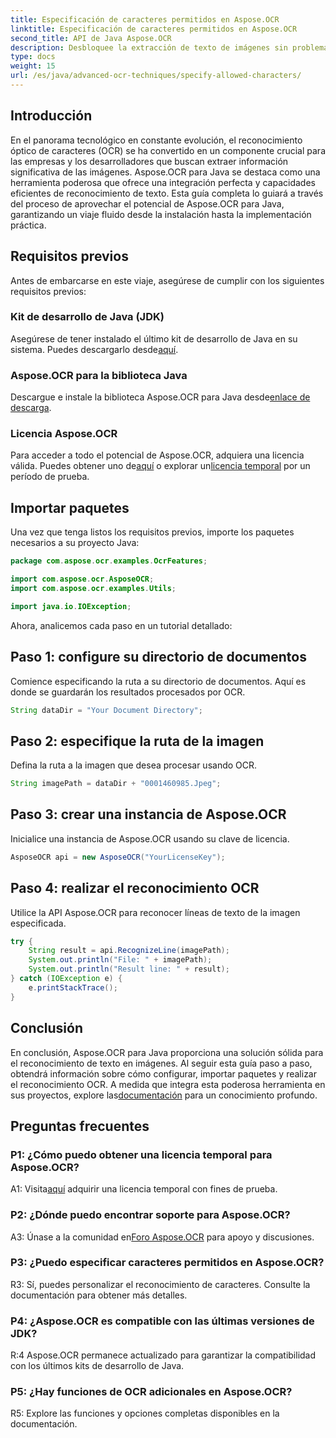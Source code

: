 ```yaml
---
title: Especificación de caracteres permitidos en Aspose.OCR
linktitle: Especificación de caracteres permitidos en Aspose.OCR
second_title: API de Java Aspose.OCR
description: Desbloquee la extracción de texto de imágenes sin problemas con Aspose.OCR para Java. Siga nuestra guía paso a paso para una integración eficiente.
type: docs
weight: 15
url: /es/java/advanced-ocr-techniques/specify-allowed-characters/
---
```

## Introducción

En el panorama tecnológico en constante evolución, el reconocimiento óptico de caracteres (OCR) se ha convertido en un componente crucial para las empresas y los desarrolladores que buscan extraer información significativa de las imágenes. Aspose.OCR para Java se destaca como una herramienta poderosa que ofrece una integración perfecta y capacidades eficientes de reconocimiento de texto. Esta guía completa lo guiará a través del proceso de aprovechar el potencial de Aspose.OCR para Java, garantizando un viaje fluido desde la instalación hasta la implementación práctica.

## Requisitos previos

Antes de embarcarse en este viaje, asegúrese de cumplir con los siguientes requisitos previos:

### Kit de desarrollo de Java (JDK)

 Asegúrese de tener instalado el último kit de desarrollo de Java en su sistema. Puedes descargarlo desde[aquí](https://www.oracle.com/java/technologies/javase-downloads.html).

### Aspose.OCR para la biblioteca Java

 Descargue e instale la biblioteca Aspose.OCR para Java desde[enlace de descarga](https://releases.aspose.com/ocr/java/).

### Licencia Aspose.OCR

 Para acceder a todo el potencial de Aspose.OCR, adquiera una licencia válida. Puedes obtener uno de[aquí](https://purchase.aspose.com/buy) o explorar un[licencia temporal](https://purchase.aspose.com/temporary-license/) por un período de prueba.

## Importar paquetes

Una vez que tenga listos los requisitos previos, importe los paquetes necesarios a su proyecto Java:

```java
package com.aspose.ocr.examples.OcrFeatures;

import com.aspose.ocr.AsposeOCR;
import com.aspose.ocr.examples.Utils;

import java.io.IOException;
```

Ahora, analicemos cada paso en un tutorial detallado:

## Paso 1: configure su directorio de documentos

Comience especificando la ruta a su directorio de documentos. Aquí es donde se guardarán los resultados procesados por OCR.

```java
String dataDir = "Your Document Directory";
```

## Paso 2: especifique la ruta de la imagen

Defina la ruta a la imagen que desea procesar usando OCR.

```java
String imagePath = dataDir + "0001460985.Jpeg";
```

## Paso 3: crear una instancia de Aspose.OCR

Inicialice una instancia de Aspose.OCR usando su clave de licencia.

```java
AsposeOCR api = new AsposeOCR("YourLicenseKey");
```

## Paso 4: realizar el reconocimiento OCR

Utilice la API Aspose.OCR para reconocer líneas de texto de la imagen especificada.

```java
try {
    String result = api.RecognizeLine(imagePath);
    System.out.println("File: " + imagePath);
    System.out.println("Result line: " + result);
} catch (IOException e) {
    e.printStackTrace();
}
```

## Conclusión

 En conclusión, Aspose.OCR para Java proporciona una solución sólida para el reconocimiento de texto en imágenes. Al seguir esta guía paso a paso, obtendrá información sobre cómo configurar, importar paquetes y realizar el reconocimiento OCR. A medida que integra esta poderosa herramienta en sus proyectos, explore las[documentación](https://reference.aspose.com/ocr/java/) para un conocimiento profundo.

## Preguntas frecuentes

### P1: ¿Cómo puedo obtener una licencia temporal para Aspose.OCR?

 A1: Visita[aquí](https://purchase.aspose.com/temporary-license/) adquirir una licencia temporal con fines de prueba.

### P2: ¿Dónde puedo encontrar soporte para Aspose.OCR?

 A3: Únase a la comunidad en[Foro Aspose.OCR](https://forum.aspose.com/c/ocr/16) para apoyo y discusiones.

### P3: ¿Puedo especificar caracteres permitidos en Aspose.OCR?

R3: Sí, puedes personalizar el reconocimiento de caracteres. Consulte la documentación para obtener más detalles.

### P4: ¿Aspose.OCR es compatible con las últimas versiones de JDK?

R:4 Aspose.OCR permanece actualizado para garantizar la compatibilidad con los últimos kits de desarrollo de Java.

### P5: ¿Hay funciones de OCR adicionales en Aspose.OCR?

R5: Explore las funciones y opciones completas disponibles en la documentación.